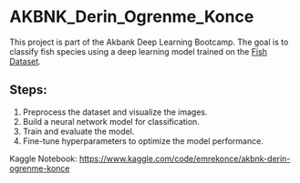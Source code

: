 # AKBNK_Derin_Ogrenme_Konce

This project is part of the Akbank Deep Learning Bootcamp. The goal is to classify fish species using a deep learning model trained on the [Fish Dataset](https://www.kaggle.com/datasets/crowww/a-large-scale-fish-dataset).

## Steps:
1. Preprocess the dataset and visualize the images.
2. Build a neural network model for classification.
3. Train and evaluate the model.
4. Fine-tune hyperparameters to optimize the model performance.

Kaggle Notebook: https://www.kaggle.com/code/emrekonce/akbnk-derin-ogrenme-konce
